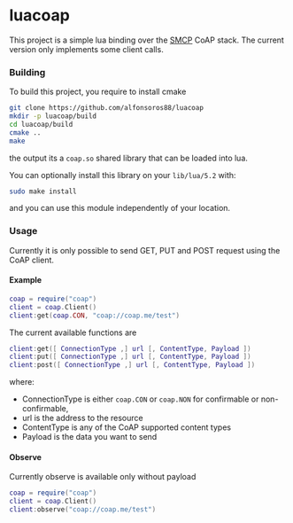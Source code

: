 # luacoap

This project is a simple lua binding over the 
[SMCP](https://github.com/darconeous/smcp) CoAP stack. The current version only 
implements some client calls.

### Building

To build this project, you require to install cmake

```bash
git clone https://github.com/alfonsoros88/luacoap
mkdir -p luacoap/build
cd luacoap/build
cmake ..
make
```

the output its a `coap.so` shared library that can be loaded into lua.

You can optionally install this library on your `lib/lua/5.2` with:

```bash
sudo make install
```

and you can use this module independently of your location.

### Usage

Currently it is only possible to send GET, PUT and POST request using the CoAP 
client.

#### Example

```lua
coap = require("coap")
client = coap.Client()
client:get(coap.CON, "coap://coap.me/test")
```

The current available functions are

```lua
client:get([ ConnectionType ,] url [, ContentType, Payload ])
client:put([ ConnectionType ,] url [, ContentType, Payload ])
client:post([ ConnectionType ,] url [, ContentType, Payload ])
```

where:

* ConnectionType is either `coap.CON` or `coap.NON` for confirmable or non-confirmable, 
* url is the address to the resource
* ContentType is any of the CoAP supported content types
* Payload is the data you want to send

#### Observe

Currently observe is available only without payload

```lua
coap = require("coap")
client = coap.Client()
client:observe("coap://coap.me/test")
```
